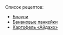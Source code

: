 Список рецептов:
- [Брауни](brownie.md) 
- [Банановые панкейки](banana.md)
- [Картофель «Айдахо»](aidaho.md)
